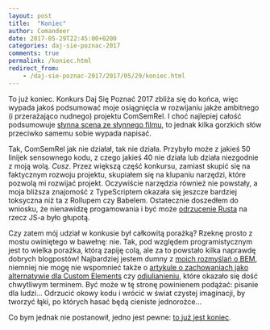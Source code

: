 ```yaml
---
layout: post
title:  "Koniec"
author: Comandeer
date: 2017-05-29T22:45:00+0200
categories: daj-sie-poznac-2017
comments: true
permalink: /koniec.html
redirect_from:
    - /daj-sie-poznac-2017/2017/05/29/koniec.html
---
```


To już koniec. Konkurs Daj Się Poznać 2017 zbliża się do końca, więc wypada jakoś podsumować moje osiągnięcia w rozwijaniu jakże ambitnego (i przerażająco nudnego) projektu ComSemRel. I choć najlepiej całość podsumowuje [słynna scena ze słynnego filmu](https://www.youtube.com/watch?v=oxiJrcFo724), to jednak kilka gorzkich słów przeciwko samemu sobie wypada napisać.

Tak, ComSemRel jak nie działał, tak nie działa. Przybyło może z jakieś 50 linijek sensownego kodu, z czego jakieś 40 nie działa lub działa niezgodnie z moją wolą. _Cusz_. Przez większą część konkursu, zamiast skupić się na faktycznym rozwoju projektu, skupiałem się na klupaniu narzędzi, które pozwolą mi rozwijać projekt. Oczywiście narzędzia również nie powstały, a moja bliższa znajomość z TypeScriptem okazała się jeszcze bardziej toksyczna niż ta z Rollupem czy Babelem. Ostatecznie doszedłem do wniosku, że nienawidzę progamowania i być może [odrzucenie Rusta](https://github.com/Comandeer/Lisek) na rzecz JS-a było głupotą.

Czy zatem mój udział w konkusie był całkowitą porażką? Rzeknę prosto z mostu owiniętego w bawełnę: nie. Tak, pod względem programistycznym jest to wielka porażka, którą zapiję colą, ale za to powstało kilka naprawdę dobrych blogpostów! Najbardziej jestem dumny z [moich rozmyślań o BEM](https://blog.comandeer.pl/html-css/javascript/daj-sie-poznac-2017/2017/05/12/bem-jako-architektura.html), niemniej nie mogę nie wspomnieć także o [artykule o zachowaniach jako alternatywie dla Custom Elements](https://blog.comandeer.pl/html-css/javascript/daj-sie-poznac-2017/2017/04/09/potrzebujemy-zachowan-nie-dziedziczenia.html) czy [odjulianieniu](https://blog.comandeer.pl/refleksje/daj-sie-poznac-2017/2017/04/26/odjulianilem-sie.html), które okazało się dość chwytliwym terminem. Być może w tę stronę powinienem podążać: pisanie dla ludzi… Odrzucić okowy kodu i wrócić w świat czystej imaginacji, by tworzyć łąki, po których hasać będą cieniste jednorożce…

Co bym jednak nie postanowił, jedno jest pewne: [to już jest koniec](https://www.youtube.com/watch?v=dB62xkejDIc).
